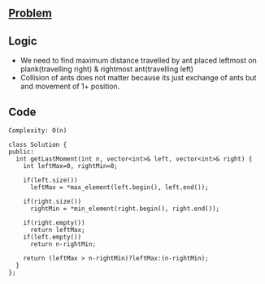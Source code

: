 ## [Problem](https://leetcode.com/contest/weekly-contest-196/problems/last-moment-before-all-ants-fall-out-of-a-plank/)

## Logic
- We need to find maximum distance travelled by ant placed leftmost on plank(travelling right) & rightmost ant(travelling left)
- Collision of ants does not matter because its just exchange of ants but and movement of 1+ position.

## Code
```
Complexity: O(n)

class Solution {
public:
  int getLastMoment(int n, vector<int>& left, vector<int>& right) {
    int leftMax=0, rightMin=0;

    if(left.size())
      leftMax = *max_element(left.begin(), left.end());

    if(right.size())
      rightMin = *min_element(right.begin(), right.end());

    if(right.empty())
      return leftMax;
    if(left.empty())
      return n-rightMin;

    return (leftMax > n-rightMin)?leftMax:(n-rightMin);
  }
};
```
